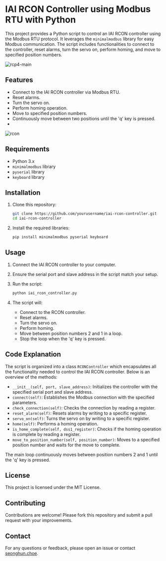 # IAI RCON Controller using Modbus RTU with Python

This project provides a Python script to control an IAI RCON controller using the Modbus RTU protocol. It leverages the `minimalmodbus` library for easy Modbus communication. The script includes functionalities to connect to the controller, reset alarms, turn the servo on, perform homing, and move to specified position numbers.

![rcp4-main](https://github.com/user-attachments/assets/6e10ca36-7dcc-4521-8b6d-ce12c218e586)

## Features

- Connect to the IAI RCON controller via Modbus RTU.
- Reset alarms.
- Turn the servo on.
- Perform homing operation.
- Move to specified position numbers.
- Continuously move between two positions until the 'q' key is pressed.
- 
![rcon](https://github.com/user-attachments/assets/382486b5-2cb5-4f76-8106-378d1f56daff)

## Requirements

- Python 3.x
- `minimalmodbus` library
- `pyserial` library
- `keyboard` library

## Installation

1. Clone this repository:
    ```bash
    git clone https://github.com/yourusername/iai-rcon-controller.git
    cd iai-rcon-controller
    ```

2. Install the required libraries:
    ```bash
    pip install minimalmodbus pyserial keyboard
    ```

## Usage

1. Connect the IAI RCON controller to your computer.
2. Ensure the serial port and slave address in the script match your setup.
3. Run the script:
    ```bash
    python iai_rcon_controller.py
    ```

4. The script will:
    - Connect to the RCON controller.
    - Reset alarms.
    - Turn the servo on.
    - Perform homing.
    - Move between position numbers 2 and 1 in a loop.
    - Stop the loop when the 'q' key is pressed.

## Code Explanation

The script is organized into a class `RCONController` which encapsulates all the functionality needed to control the IAI RCON controller. Below is an overview of the methods:

- `__init__(self, port, slave_address)`: Initializes the controller with the specified serial port and slave address.
- `connect(self)`: Establishes the Modbus connection with the specified parameters.
- `check_connection(self)`: Checks the connection by reading a register.
- `reset_alarm(self)`: Resets alarms by writing to a specific register.
- `servo_on(self)`: Turns the servo on by writing to a specific register.
- `home(self)`: Performs a homing operation.
- `is_home_complete(self, dss1_register)`: Checks if the homing operation is complete by reading a register.
- `move_to_position_number(self, position_number)`: Moves to a specified position number and waits for the move to complete.

The main loop continuously moves between position numbers 2 and 1 until the 'q' key is pressed.


## License

This project is licensed under the MIT License. 

## Contributing

Contributions are welcome! Please fork this repository and submit a pull request with your improvements.

## Contact

For any questions or feedback, please open an issue or contact [seonghun.choe](mailto:seonghun.choe@tomomi-research.com).



